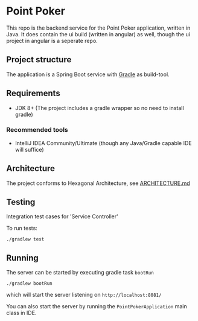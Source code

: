 # Point Poker
This repo is the backend service for the Point Poker application, written in Java. It does contain the ui build (written in angular) as well, though the ui project in angular is a seperate repo.

## Project structure
The application is a Spring Boot service with [Gradle](https://gradle.org/) as build-tool.


## Requirements
- JDK 8+ (The project includes a gradle wrapper so no need to install gradle)

### Recommended tools
- IntelliJ IDEA Community/Ultimate (though any Java/Gradle capable IDE will suffice)

## Architecture
The project conforms to Hexagonal Architecture, see [ARCHITECTURE.md](ARCHITECTURE.md)

## Testing
Integration test cases for 'Service Controller'

To run tests:
```shell
./gradlew test
```

## Running
The server can be started by executing gradle task `bootRun`
```shell
./gradlew bootRun
```
which will start the server listening on `http://localhost:8081/`

You can also start the server by running the `PointPokerApplication` main class in IDE.